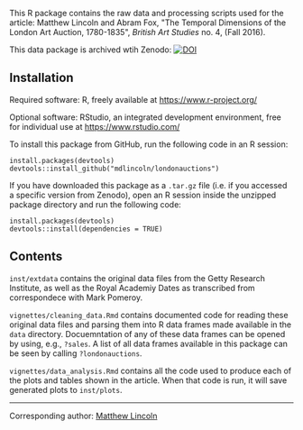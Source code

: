 This R package contains the raw data and processing scripts used for the article: Matthew Lincoln and Abram Fox, "The Temporal Dimensions of the London Art Auction, 1780-1835", _British Art Studies_ no. 4, (Fall 2016).

This data package is archived wtih Zenodo: [![DOI](https://zenodo.org/badge/71730706.svg)](https://zenodo.org/badge/latestdoi/71730706)

## Installation

Required software: R, freely available at <https://www.r-project.org/>

Optional software: RStudio, an integrated development environment, free for individual use at <https://www.rstudio.com/>

To install this package from GitHub, run the following code in an R session:

```{r}
install.packages(devtools)
devtools::install_github("mdlincoln/londonauctions")
```

If you have downloaded this package as a `.tar.gz` file (i.e. if you accessed a specific version from Zenodo), open an R session inside the unzipped package directory and run the following code:

```{r}
install.packages(devtools)
devtools::install(dependencies = TRUE)
```

## Contents

`inst/extdata` contains the original data files from the Getty Research Institute, as well as the Royal Academiy Dates as transcribed from correspondece with Mark Pomeroy.

`vignettes/cleaning_data.Rmd` contains documented code for reading these original data files and parsing them into R data frames made available in the `data` directory.
Docuemntation of any of these data frames can be opened by using, e.g., `?sales`.
A list of all data frames available in this package can be seen by calling `?londonauctions`.

`vignettes/data_analysis.Rmd` contains all the code used to produce each of the plots and tables shown in the article.
When that code is run, it will save generated plots to `inst/plots`.

---
Corresponding author: [Matthew Lincoln](http://matthewlincoln.net)
